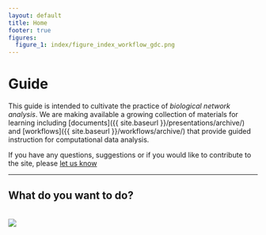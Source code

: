 ```yaml
---
layout: default
title: Home
footer: true
figures:
  figure_1: index/figure_index_workflow_gdc.png
---
```


# Guide

This guide is intended to cultivate the practice of *biological network analysis*. We are making available a growing collection of materials for learning including [documents]({{ site.baseurl }}/presentations/archive/) and [workflows]({{ site.baseurl }}/workflows/archive/) that provide guided instruction for computational data analysis.

<div class="alert alert-info text-justify" role="alert">
  If you have any questions, suggestions or if you would like to contribute to the site, please <a href="https://groups.google.com/forum/#!forum/pathway-commons-help" target="_blank">let us know</a>
</div>

<hr/>

## What do you want to do?

<br/>

<div class="panel panel-default">
  <!-- <div class="panel-heading">
    <h3 class="panel-title">Pathway Enrichment</h3>
  </div> -->
  <div class="panel-body">
    <a href="{{ site.baseurl }}/workflows/pathway_enrichment_gdc/index/">
      <img src="{{ site.baseurl }}/{{ site.media_root }}{{ page.id }}/{{ page.figures.figure_1 }}" class="img-responsive super-duper-short" />
    </a>
  </div>
</div>

